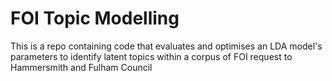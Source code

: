 # FOI Topic Modelling
 This is a repo containing code that evaluates and optimises an LDA model's parameters to identify latent topics within a corpus of FOI request to Hammersmith and Fulham Council
